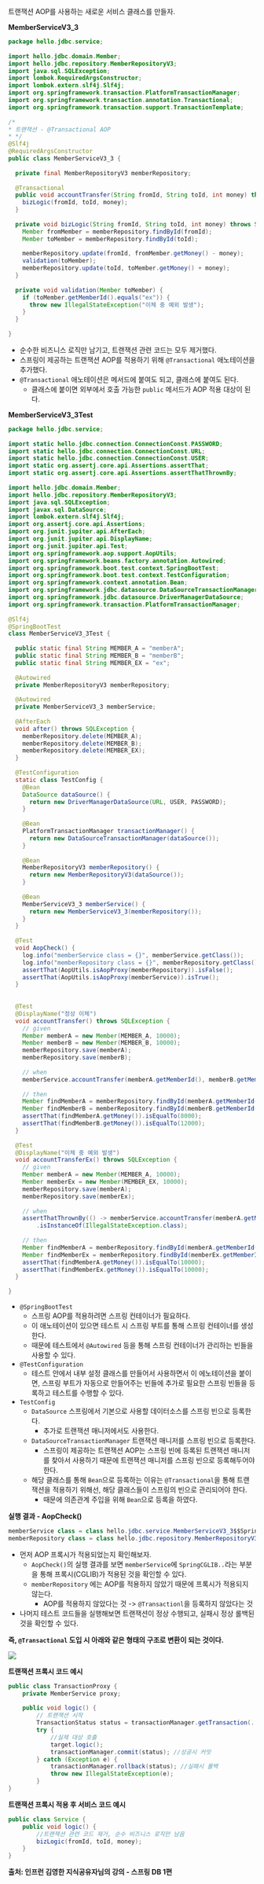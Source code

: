 트랜잭션 AOP를 사용하는 새로운 서비스 클래스를 만들자.

**MemberServiceV3_3**
```java
package hello.jdbc.service;  
  
import hello.jdbc.domain.Member;  
import hello.jdbc.repository.MemberRepositoryV3;  
import java.sql.SQLException;  
import lombok.RequiredArgsConstructor;  
import lombok.extern.slf4j.Slf4j;  
import org.springframework.transaction.PlatformTransactionManager;  
import org.springframework.transaction.annotation.Transactional;  
import org.springframework.transaction.support.TransactionTemplate;  
  
/*  
* 트랜잭션 - @Transactional AOP
* */  
@Slf4j  
@RequiredArgsConstructor  
public class MemberServiceV3_3 {  
  
  private final MemberRepositoryV3 memberRepository;  
  
  @Transactional  
  public void accountTransfer(String fromId, String toId, int money) throws SQLException {  
    bizLogic(fromId, toId, money);  
  }  
  
  private void bizLogic(String fromId, String toId, int money) throws SQLException {  
    Member fromMember = memberRepository.findById(fromId);  
    Member toMember = memberRepository.findById(toId);  
  
    memberRepository.update(fromId, fromMember.getMoney() - money);  
    validation(toMember);  
    memberRepository.update(toId, toMember.getMoney() + money);  
  }  
  
  private void validation(Member toMember) {  
    if (toMember.getMemberId().equals("ex")) {  
      throw new IllegalStateException("이체 중 예외 발생");  
    }  
  }  
  
}
```

- 순수한 비즈니스 로직만 남기고, 트랜잭션 관련 코드는 모두 제거했다.
- 스프링이 제공하는 트랜잭션 AOP를 적용하기 위해 `@Transactional` 애노테이션을 추가했다.
- `@Transactional` 애노테이션은 메서드에 붙여도 되고, 클래스에 붙여도 된다.
	- 클래스에 붙이면 외부에서 호출 가능한 `public` 메서드가 AOP 적용 대상이 된다.

**MemberServiceV3_3Test**
```java
package hello.jdbc.service;  
  
import static hello.jdbc.connection.ConnectionConst.PASSWORD;  
import static hello.jdbc.connection.ConnectionConst.URL;  
import static hello.jdbc.connection.ConnectionConst.USER;  
import static org.assertj.core.api.Assertions.assertThat;  
import static org.assertj.core.api.Assertions.assertThatThrownBy;  
  
import hello.jdbc.domain.Member;  
import hello.jdbc.repository.MemberRepositoryV3;  
import java.sql.SQLException;  
import javax.sql.DataSource;  
import lombok.extern.slf4j.Slf4j;  
import org.assertj.core.api.Assertions;  
import org.junit.jupiter.api.AfterEach;  
import org.junit.jupiter.api.DisplayName;  
import org.junit.jupiter.api.Test;  
import org.springframework.aop.support.AopUtils;  
import org.springframework.beans.factory.annotation.Autowired;  
import org.springframework.boot.test.context.SpringBootTest;  
import org.springframework.boot.test.context.TestConfiguration;  
import org.springframework.context.annotation.Bean;  
import org.springframework.jdbc.datasource.DataSourceTransactionManager;  
import org.springframework.jdbc.datasource.DriverManagerDataSource;  
import org.springframework.transaction.PlatformTransactionManager;  
  
@Slf4j  
@SpringBootTest  
class MemberServiceV3_3Test {  
  
  public static final String MEMBER_A = "memberA";  
  public static final String MEMBER_B = "memberB";  
  public static final String MEMBER_EX = "ex";  
  
  @Autowired  
  private MemberRepositoryV3 memberRepository;  
  
  @Autowired  
  private MemberServiceV3_3 memberService;  
  
  @AfterEach  
  void after() throws SQLException {  
    memberRepository.delete(MEMBER_A);  
    memberRepository.delete(MEMBER_B);  
    memberRepository.delete(MEMBER_EX);  
  }  
  
  @TestConfiguration  
  static class TestConfig {  
    @Bean  
    DataSource dataSource() {  
      return new DriverManagerDataSource(URL, USER, PASSWORD);  
    }  
  
    @Bean  
    PlatformTransactionManager transactionManager() {  
      return new DataSourceTransactionManager(dataSource());  
    }  
  
    @Bean  
    MemberRepositoryV3 memberRepository() {  
      return new MemberRepositoryV3(dataSource());  
    }  
  
    @Bean  
    MemberServiceV3_3 memberService() {  
      return new MemberServiceV3_3(memberRepository());  
    }  
  }  
  
  @Test  
  void AopCheck() {  
    log.info("memberService class = {}", memberService.getClass());  
    log.info("memberRepository class = {}", memberRepository.getClass());  
    assertThat(AopUtils.isAopProxy(memberRepository)).isFalse();  
    assertThat(AopUtils.isAopProxy(memberService)).isTrue();  
  }  
  
  
  @Test  
  @DisplayName("정상 이체")  
  void accountTransfer() throws SQLException {  
    // given  
    Member memberA = new Member(MEMBER_A, 10000);  
    Member memberB = new Member(MEMBER_B, 10000);  
    memberRepository.save(memberA);  
    memberRepository.save(memberB);  
  
    // when  
    memberService.accountTransfer(memberA.getMemberId(), memberB.getMemberId(), 2000);  
  
    // then  
    Member findMemberA = memberRepository.findById(memberA.getMemberId());  
    Member findMemberB = memberRepository.findById(memberB.getMemberId());  
    assertThat(findMemberA.getMoney()).isEqualTo(8000);  
    assertThat(findMemberB.getMoney()).isEqualTo(12000);  
  }  
  
  @Test  
  @DisplayName("이체 중 예외 발생")  
  void accountTransferEx() throws SQLException {  
    // given  
    Member memberA = new Member(MEMBER_A, 10000);  
    Member memberEx = new Member(MEMBER_EX, 10000);  
    memberRepository.save(memberA);  
    memberRepository.save(memberEx);  
  
    // when  
    assertThatThrownBy(() -> memberService.accountTransfer(memberA.getMemberId(), memberEx.getMemberId(), 2000))  
        .isInstanceOf(IllegalStateException.class);  
  
    // then  
    Member findMemberA = memberRepository.findById(memberA.getMemberId());  
    Member findMemberEx = memberRepository.findById(memberEx.getMemberId());  
    assertThat(findMemberA.getMoney()).isEqualTo(10000);  
    assertThat(findMemberEx.getMoney()).isEqualTo(10000);  
  }  
  
}
```

- `@SpringBootTest`
	- 스프링 AOP를 적용하려면 스프링 컨테이너가 필요하다.
	- 이 애노테이션이 있으면 테스트 시 스프링 부트를 통해 스프링 컨테이너를 생성한다.
	- 때문에 테스트에서 `@Autowired` 등을 통해 스프링 컨테이너가 관리하는 빈들을 사용할 수 있다.
- `@TestConfiguration`
	- 테스트 안에서 내부 설정 클래스를 만들어서 사용하면서 이 에노테이션을 붙이면, 스프링 부트가 자동으로 만들어주는 빈들에 추가로 필요한 스프링 빈들을 등록하고 테스트를 수행할 수 있다.
- `TestConfig`
	- `DataSource` 스프링에서 기본으로 사용할 데이터소스를 스프링 빈으로 등록한다.
		- 추가로 트랜잭션 매니저에서도 사용한다.  
	- `DataSourceTransactionManager` 트랜잭션 매니저를 스프링 빈으로 등록한다.
		- 스프링이 제공하는 트랜잭션 AOP는 스프링 빈에 등록된 트랜잭션 매니저를 찾아서 사용하기 때문에 트랜잭션 매니저를 스프링 빈으로 등록해두어야 한다.
	- 해당 클래스를 통해 `Bean`으로 등록하는 이유는 `@Transactional`을 통해 트랜잭션을 적용하기 위해선, 해당 클래스들이 스프링의 빈으로 관리되어야 한다.
		- 때문에 의존관계 주입을 위해 `Bean`으로 등록을 하였다.

**실행 결과 - AopCheck()**
```java
memberService class = class hello.jdbc.service.MemberServiceV3_3$$SpringCGLIB$$0
memberRepository class = class hello.jdbc.repository.MemberRepositoryV3
```

- 먼저 AOP 프록시가 적용되었는지 확인해보자.
	- `AopCheck()`의 실행 결과를 보면 `memberService`에 `SpringCGLIB..`라는 부분을 통해 프록시(CGLIB)가 적용된 것을 확인할 수 있다.
	- `memberRepository` 에는 AOP를 적용하지 않았기 때문에 프록시가 적용되지 않는다.
		- AOP를 적용하지 않았다는 것 -> `@Transactionl`을 등록하지 않았다는 것
- 나머지 테스트 코드들을 실행해보면 트랜잭션이 정상 수행되고, 실패시 정상 롤백된 것을 확인할 수 있다.

**즉, `@Transactional` 도입 시 아래와 같은 형태의 구조로 변환이 되는 것이다.**

![](../images/Pasted_image_20250713233414.png)

**트랜잭션 프록시 코드 예시**
```java
public class TransactionProxy {
	private MemberService proxy;
	
	public void logic() {
		// 트랜잭션 시작
		TransactionStatus status = transactionManager.getTransaction(..);
		try {
			//실제 대상 호출  
			target.logic();
			transactionManager.commit(status); //성공시 커밋
		} catch (Exception e) {
			transactionManager.rollback(status); //실패시 롤백
            throw new IllegalStateException(e);
		}
}
```

**트랜잭션 프록시 적용 후 서비스 코드 예시**
```java
public class Service {
	public void logic() {  
		//트랜잭션 관련 코드 제거, 순수 비즈니스 로직만 남음
		bizLogic(fromId, toId, money);
	} 
}
```


__출처: 인프런 김영한 지식공유자님의 강의 - 스프링 DB 1편__
